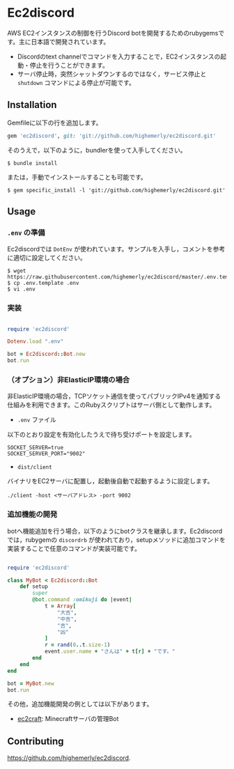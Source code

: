 # Ec2discord

AWS EC2インスタンスの制御を行うDiscord botを開発するためのrubygemsです。主に日本語で開発されています。

- Discordのtext channelでコマンドを入力することで，EC2インスタンスの起動・停止を行うことができます。
- サーバ停止時，突然シャットダウンするのではなく，サービス停止と `shutdown` コマンドによる停止が可能です。

## Installation

Gemfileに以下の行を追加します。

```ruby
gem 'ec2discord', git: 'git://github.com/highemerly/ec2discord.git'
```

そのうえで，以下のように，bundlerを使って入手してください。

    $ bundle install

または，手動でインストールすることも可能です。

    $ gem specific_install -l 'git://github.com/highemerly/ec2discord.git'

## Usage

### `.env` の準備

Ec2discordでは `DotEnv` が使われています。サンプルを入手し，コメントを参考に適切に設定してください。

    $ wget https://raw.githubusercontent.com/highemerly/ec2discord/master/.env.template
    $ cp .env.template .env
    $ vi .env

### 実装

```ruby

require 'ec2discord'

Dotenv.load ".env"

bot = Ec2discord::Bot.new
bot.run

```

### （オプション）非ElasticIP環境の場合

非ElasticIP環境の場合，TCPソケット通信を使ってパブリックIPv4を通知する仕組みを利用できます。このRubyスクリプトはサーバ側として動作します。

- `.env` ファイル

以下のとおり設定を有効化したうえで待ち受けポートを設定します。

```
SOCKET_SERVER=true
SOCKET_SERVER_PORT="9002"
```

- `dist/client`

バイナリをEC2サーバに配置し，起動後自動で起動するように設定します。

```
./client -host <サーバアドレス> -port 9002
```

### 追加機能の開発

botへ機能追加を行う場合，以下のようにbotクラスを継承します。Ec2discordでは，rubygemの `discordrb` が使われており，setupメソッドに追加コマンドを実装することで任意のコマンドが実装可能です。

```ruby

require 'ec2discord'

class MyBot < Ec2discord::Bot
	def setup
		super
		@bot.command :omikuji do |event|
			t = Array[
				"大吉",
				"中吉",
				"吉",
				"凶"
			]
			r = rand(0..t.size-1)
			event.user.name + "さんは" + t[r] + "です。"
		end
	end
end

bot = MyBot.new
bot.run

```

その他，追加機能開発の例としては以下があります。

- [ec2craft](https://github.com/highemerly/ec2craft): Minecraftサーバの管理Bot

## Contributing

https://github.com/highemerly/ec2discord.